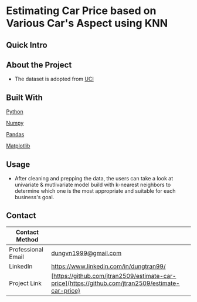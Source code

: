 # Estimating Car Price based on Various Car's Aspect using KNN

## Quick Intro

## About the Project
- The dataset is adopted from [UCI](https://archive.ics.uci.edu/ml/datasets/automobile)

## Built With
[Python](https://en.wikipedia.org/wiki/Python_(programming_language))

[Numpy](https://en.wikipedia.org/wiki/NumPy)

[Pandas](https://en.wikipedia.org/wiki/PANDAS)

[Matplotlib](https://en.wikipedia.org/wiki/Matplotlib)

## Usage
- After cleaning and prepping the data, the users can take a look at univariate & mutlivariate model build with k-nearest neighbors to determine which one is the most appropriate and suitable for each business's goal. 

## Contact
| Contact Method | |
| --- | --- |
| Professional Email | dungvn1999@gmail.com |
| LinkedIn | https://www.linkedin.com/in/dungtran99/ |
| Project Link | [https://github.com/jtran2509/estimate-car-price](https://github.com/jtran2509/estimate-car-price) |
